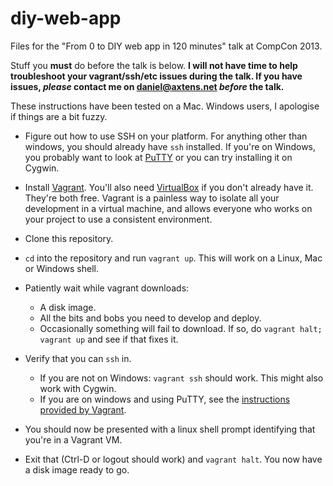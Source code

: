 diy-web-app
===========

Files for the "From 0 to DIY web app in 120 minutes" talk at CompCon 2013.

Stuff you **must** do before the talk is below. **I will not have time to help troubleshoot your vagrant/ssh/etc issues during the talk. If you have issues, *please* contact me on [daniel@axtens.net](mailto:daniel@axtens.net) *before* the talk.**

These instructions have been tested on a Mac. Windows users, I apologise if things are a bit fuzzy.

* Figure out how to use SSH on your platform. For anything other than windows, you should already have ```ssh``` installed. If you're on Windows, you probably want to look at [PuTTY](http://www.chiark.greenend.org.uk/~sgtatham/putty/) or you can try installing it on Cygwin.

* Install [Vagrant][1]. You'll also need [VirtualBox][2] if you don't already have it. They're both free. Vagrant is a painless way to isolate all your development in a virtual machine, and allows everyone who works on your project to use a consistent environment.

* Clone this repository.

* ```cd``` into the repository and run ```vagrant up```.  This will work on a Linux, Mac or Windows shell.

* Patiently wait while vagrant downloads:
    * A disk image.
    * All the bits and bobs you need to develop and deploy.
    * Occasionally something will fail to download. If so, do ```vagrant halt; vagrant up``` and see if that fixes it.

* Verify that you can ```ssh``` in.
    * If you are not on Windows: ```vagrant ssh``` should work. This might also work with Cygwin.
    * If you are on windows and using PuTTY, see the [instructions provided by Vagrant][3].

* You should now be presented with a linux shell prompt identifying that you're in a Vagrant VM. 

* Exit that (Ctrl-D or logout should work) and ```vagrant halt```. You now have a disk image ready to go.

[1]: http://vagrantup.com "Vagrant"
[2]: https://www.virtualbox.org/ "VirtualBox"
[3]: http://docs-v1.vagrantup.com/v1/docs/getting-started/ssh.html "SSH"

